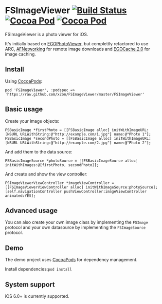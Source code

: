 # FSImageViewer [![Build Status](https://travis-ci.org/x2on/FSImageViewer.png)](https://travis-ci.org/x2on/FSImageViewer) [![Cocoa Pod](http://cocoapod-badges.herokuapp.com/p/FSImageViewer/badge.svg)](http://cocoadocs.org/docsets/FSImageViewer/) [![Cocoa Pod](http://cocoapod-badges.herokuapp.com/v/FSImageViewer/badge.svg)](http://cocoadocs.org/docsets/FSImageViewer/)

FSImageViewer is a photo viewer for iOS.

It's initially based on [EGOPhotoViewer](https://raw.github.com/enormego/PhotoViewer), but complettly refactored to use ARC, [AFNetworking](https://github.com/AFNetworking/AFNetworking) for remote image downloads and [EGOCache 2.0](https://github.com/enormego/EGOCache) for image caching.

## Install
Using [CocoaPods](http://cocoapods.org/):

`pod 'FSImageViewer', :podspec => 'https://raw.github.com/x2on/FSImageViewer/master/FSImageViewer'`

## Basic usage

Create your image objects: 

```objc
FSBasicImage *firstPhoto = [[FSBasicImage alloc] initWithImageURL:[NSURL URLWithString:@"http://example.com/1.jpg"] name:@"Photo 1"];
FSBasicImage *secondPhoto = [[FSBasicImage alloc] initWithImageURL:[NSURL URLWithString:@"http://example.com/2.jpg"] name:@"Photo 2"];
```

And add them to the data source:

```objc
FSBasicImageSource *photoSource = [[FSBasicImageSource alloc] initWithImages:@[firstPhoto, secondPhoto]];
```

And create and show the view controller:
```objc
FSImageViewerViewController *imageViewController = [[FSImageViewerViewController alloc] initWithImageSource:photoSource];
[self.navigationController pushViewController:imageViewController animated:YES];
```

## Advanced usage

You can also create your own image class by implementing the `FSImage` protocol and your own datasource by implementing the `FSImageSource` protocol.

## Demo

The demo project uses [CocoaPods](http://cocoapods.org/) for dependency management.

Install dependencies:`pod install`

## System support
iOS 6.0+ is currently supported.
